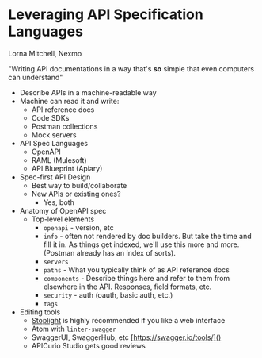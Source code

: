 # Leveraging API Specification Languages

Lorna Mitchell, Nexmo

"Writing API documentations in a way that's **so** simple that even computers can understand"
* Describe APIs in a machine-readable way
* Machine can read it and write:
    * API reference docs
    * Code SDKs
    * Postman collections
    * Mock servers
* API Spec Languages
    * OpenAPI
    * RAML (Mulesoft)
    * API Blueprint (Apiary)
* Spec-first API Design
    * Best way to build/collaborate
    * New APIs or existing ones?
        * Yes, both
* Anatomy of OpenAPI spec
    * Top-level elements
        * `openapi` - version, etc
        * `info` - often not rendered by doc builders. But take the time and fill it in. As things get indexed, we'll use this more and more. (Postman already has an index of sorts).
        * `servers`
        * `paths` - What you typically think of as API reference docs
        * `components` - Describe things here and refer to them from elsewhere in the API. Responses, field formats, etc.
        * `security` - auth (oauth, basic auth, etc.)
        * `tags`
* Editing tools
    * [Stoplight](https://stoplight.io/) is highly recommended if you like a web interface
    * Atom with `linter-swagger`
    * SwaggerUI, SwaggerHub, etc [https://swagger.io/tools/]()
    * APICurio Studio gets good reviews